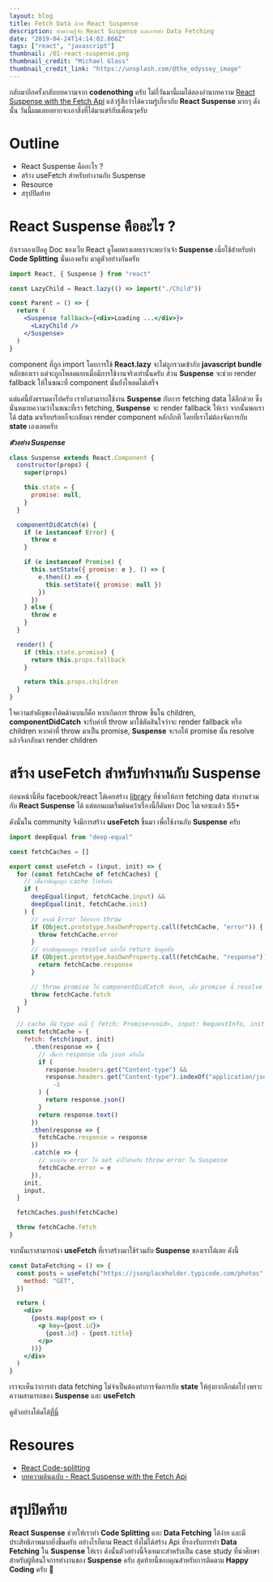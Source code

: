 ```yaml
---
layout: blog
title: Fetch Data ด้วย React Suspense
description: ทำความรู้จัก React Suspense และการทำ Data Fetching
date: "2019-04-24T14:14:02.866Z"
tags: ["react", "javascript"]
thumbnail: /01-react-suspense.png
thumbnail_credit: "Michael Glass"
thumbnail_credit_link: "https://unsplash.com/@the_odyssey_image"
---
```


กลับมาอีกครั้งกลับบทความจาก **codenothing** ครับ ไม่กี่วันมานี้ผมได้ลองอ่านบทความ [React Suspense with the Fetch Api](https://medium.com/@Charles_Stover/react-suspense-with-the-fetch-api-a1b7369b0469) แล้วรู้สึกว่าได้ความรู้เกี่ยวกับ **React Suspense** มากๆ ดังนั้น วันนี้ผมเลยอยากจะเอาสิ่งที่ได้มาแชร์กับเพื่อนๆครับ

# Outline

- React Suspense คืออะไร ?
- สร้าง useFetch สำหรับทำงานกับ Suspense
- Resource
- สรุปปิดท้าย

# React Suspense คืออะไร ?

ถ้าเราลองเปิดดู Doc ของเว็บ React ดูโดยตรงเลยเราจะพบว่าเจ้า **Suspense** เนี่ยใช้สำหรับทำ **Code Splitting** นั่นเองครับ มาดูตัวอย่างกันครับ

```jsx
import React, { Suspense } from "react"

const LazyChild = React.lazy(() => import("./Child"))

const Parent = () => {
  return (
    <Suspense fallback={<div>Loading ...</div>}>
      <LazyChild />
    </Suspense>
  )
}
```

component ที่ถูก import โดยการใช้ **React.lazy** จะไม่ถูกรวมเข้ากับ **javascript bundle** หลักของเรา แต่จะถูกโหลดแยกเมื่อมีการใช้งานจริงเท่านั้นครับ ส่วน **Suspense** จะช่วย render fallback ให้ในขณะที่ component นั้นยังโหลดไม่เสร็จ

แต่แค่นี้ยังธรรมดาไปครับ เรายังสามารถใช้งาน **Suspense** กับการ fetching data ได้อีกด้วย ซึ่งนั่นหมายความว่าในขณะที่เรา fetching, **Suspense** จะ render fallback ให้เรา จากนั้นพอเราได้ data มาเรียบร้อยก็จะกลับมา render component หลักอีกที โดยที่เราไม่ต้องจัดการกับ **state** เองเลยครับ

**_ตัวอย่าง Suspense_**

```jsx
class Suspense extends React.Component {
  constructor(props) {
    super(props)

    this.state = {
      promise: null,
    }
  }

  componentDidCatch(e) {
    if (e instanceof Error) {
      throw e
    }

    if (e instanceof Promise) {
      this.setState({ promise: e }, () => {
        e.then(() => {
          this.setState({ promise: null })
        })
      })
    } else {
      throw e
    }
  }

  render() {
    if (this.state.promise) {
      return this.props.fallback
    }

    return this.props.children
  }
}
```

ใจความสำคัญของโค้ดด้านบนก็คือ หากเกิดการ throw ขึ้นใน children, **componentDidCatch** จะรับค่าที่ throw มาใช้ตัดสินใจว่าจะ render fallback หรือ children หากค่าที่ throw มาเป็น promise, **Suspense** จะรอให้ promise นั้น resolve แล้วจึงกลับมา render children

# สร้าง useFetch สำหรับทำงานกับ Suspense

ก่อนหน้านี้ทีม facebook/react ได้เคยสร้าง [library](https://www.npmjs.com/package/react-cache) ที่ช่วยให้การ fetching data ทำงานร่วมกับ **React Suspense** ได้ แต่ตอนผมเริ่มค้นคว้าเรื่องนี้ก็ดันหา Doc ไม่เจอซะแล้ว 55+

ดังนั้นใน community จึงมีการสร้าง **useFetch** ขึ้นมา เพื่อใช้งานกับ **Suspense** ครับ

```jsx
import deepEqual from "deep-equal"

const fetchCaches = []

export const useFetch = (input, init) => {
  for (const fetchCache of fetchCaches) {
    // เช็คว่าช้อมูลถูก cache ไว้หรือยัง
    if (
      deepEqual(input, fetchCache.input) &&
      deepEqual(init, fetchCache.init)
    ) {
      // หากมี Error ให้ทำการ throw
      if (Object.prototype.hasOwnProperty.call(fetchCache, "error")) {
        throw fetchCache.error
      }
      // หากข้อมูลเคยถูก resolve แล้วให้ return ข้อมูลนั้น
      if (Object.prototype.hasOwnProperty.call(fetchCache, "response")) {
        return fetchCache.response
      }

      // throw promise ให้ componentDidCatch จัดการ, เมื่อ promise นี้ resolve componentDidCatch จะ render children
      throw fetchCache.fetch
    }
  }

  // cache ที่มี type ดังนี้ { fetch: Promise<void>, input: RequestInfo, init: RequestInit | undefined, response?: any, error?: any }
  const fetchCache = {
    fetch: fetch(input, init)
      .then(response => {
        // เช็คว่า response เป็น json หรือไม่
        if (
          response.headers.get("Content-type") &&
          response.headers.get("Content-type").indexOf("application/json") !==
            -1
        ) {
          return response.json()
        }
        return response.text()
      })
      .then(response => {
        fetchCache.response = response
      })
      .catch(e => {
        // หากเกิด error ให้ set ค่าไว้สำหรับ throw error ใน Suspense
        fetchCache.error = e
      }),
    init,
    input,
  }

  fetchCaches.push(fetchCache)

  throw fetchCache.fetch
}
```

จากนั้นเราสามารถนำ **useFetch** ที่เราสร้างมาใช้ร่วมกับ **Suspense** ของเราได้เลย ดังนี้

```jsx
const DataFetching = () => {
  const posts = useFetch("https://jsonplaceholder.typicode.com/photos", {
    method: "GET",
  })

  return (
    <div>
      {posts.map(post => (
        <p key={post.id}>
          {post.id} - {post.title}
        </p>
      ))}
    </div>
  )
}
```

เราจะเห็นว่าการทำ data fetching ไม่จำเป็นต้องทำการจัดการกับ **state** ให้ยุ่งยากอีกต่อไป เพราะความสามารถของ **Suspense** และ **useFetch**

ดูตัวอย่างโค้ดได้[ที่นี่](https://codesandbox.io/s/6y188mzx63)

# Resoures

- [React Code-splitting](https://reactjs.org/docs/code-splitting.html)
- [บทความต้นฉบับ - React Suspense with the Fetch Api](https://medium.com/@Charles_Stover/react-suspense-with-the-fetch-api-a1b7369b0469)

# สรุปปิดท้าย

**React Suspense** ช่วยให้เราทำ **Code Splitting** และ **Data Fetching** ได้ง่าย และมีประสิทธิภาพมากยิ่งขึ้นครับ อย่างไรก็ตาม React ยังไม่ได้สร้าง Api ที่รองรับการทำ **Data Fetching** ใน **Suspense** ให้เรา ดังนั้นตัวอย่างนี้จึงเหมาะสำหรับเป็น case study ที่น่าศึกษาสำหรับผู้ที่สนใจการทำงานของ **Suspense** ครับ สุดท้ายนี้ขอบคุณสำหรับการติดตาม **Happy Coding** ครับ :pray:
